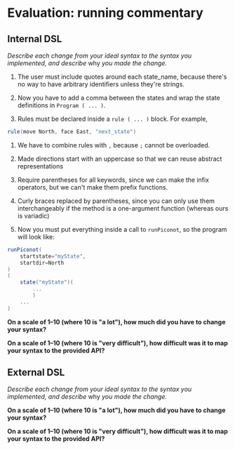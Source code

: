 # Evaluation: running commentary

## Internal DSL

_Describe each change from your ideal syntax to the syntax you implemented, and
describe_ why _you made the change._

1. The user must include quotes around each state_name, because there's no way to have arbitrary identifiers unless they're strings.

1. Now you have to add a comma between the states and wrap the state definitions in `Program ( ... )`.

1. Rules must be declared inside a `rule ( ... )` block. For example,
```scala
rule(move North, face East, "next_state")
```

1. We have to combine rules with `,` because `;` cannot be overloaded.

1. Made directions start with an uppercase so that we can reuse abstract representations

1. Require parentheses for all keywords, since we can make the infix operators, but we can't make them prefix functions.

1. Curly braces replaced by parentheses, since you can only use them interchangeably if the method is a one-argument function (whereas ours is variadic)

1. Now you must put everything inside a call to `runPiconot`, so the program will look like:

```scala
runPiconot(
    startstate="myState",
    startdir=North
)
(
    state("myState")(
        ...
        )
    ...
)
```

**On a scale of 1–10 (where 10 is "a lot"), how much did you have to change your syntax?**

**On a scale of 1–10 (where 10 is "very difficult"), how difficult was it to map your syntax to the provided API?**

## External DSL

_Describe each change from your ideal syntax to the syntax you implemented, and
describe_ why _you made the change._

**On a scale of 1–10 (where 10 is "a lot"), how much did you have to change your syntax?**

**On a scale of 1–10 (where 10 is "very difficult"), how difficult was it to map your syntax to the provided API?**
